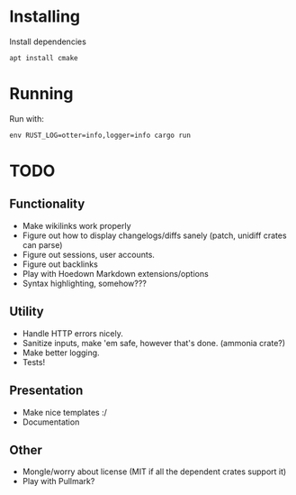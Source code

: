 # Installing

Install dependencies

```
apt install cmake
```

# Running

Run with:

```
env RUST_LOG=otter=info,logger=info cargo run
```

# TODO

## Functionality

* Make wikilinks work properly
* Figure out how to display changelogs/diffs sanely (patch, unidiff crates can parse)
* Figure out sessions, user accounts.
* Figure out backlinks
* Play with Hoedown Markdown extensions/options
* Syntax highlighting, somehow???

## Utility

* Handle HTTP errors nicely.
* Sanitize inputs, make 'em safe, however that's done. (ammonia crate?)
* Make better logging.
* Tests!

## Presentation

* Make nice templates :/
* Documentation

## Other

* Mongle/worry about license (MIT if all the dependent crates support it)
* Play with Pullmark?
